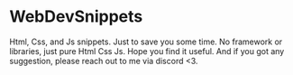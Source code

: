# WebDevSnippets
Html, Css, and Js snippets. Just to save you some time. No framework or libraries, just pure Html Css Js. Hope you find it useful. And if you got any suggestion, please reach out to me via discord &lt;3.

